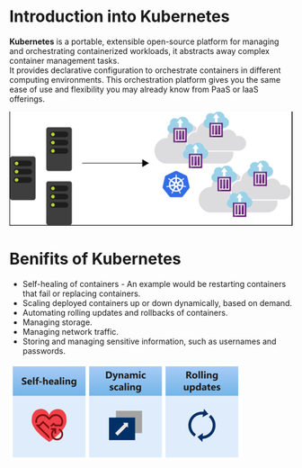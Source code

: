 # Introduction into Kubernetes

**Kubernetes** is a portable, extensible open-source platform for managing and orchestrating containerized workloads, it abstracts away complex container management tasks.  
It provides declarative configuration to orchestrate containers in different computing environments.  This orchestration platform gives you the same ease of use and flexibility you may already know from PaaS or IaaS offerings.

![Kubernetes](_images/k1.png)

# Benifits of Kubernetes

- Self-healing of containers - An example would be restarting containers that fail or replacing containers.
- Scaling deployed containers up or down dynamically, based on demand.
- Automating rolling updates and rollbacks of containers.
- Managing storage.
- Managing network traffic.
- Storing and managing sensitive information, such as usernames and passwords.

![image](_images/k2.png)
